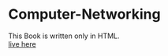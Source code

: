 # Computer-Networking
This Book is written only in HTML.   
[live here](https://shashiverm.github.io/Computer-Networking/)
